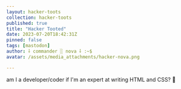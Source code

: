 ```yaml
---
layout: hacker-toots
collection: hacker-toots
published: true
title: "Hacker Tooted"
date: 2023-07-20T18:42:31Z
pinned: false
tags: [mastodon]
author: ⸸ commander ░ nova ⸸ :~$
avatar: /assets/media_attachments/hacker-nova.png

---
```


<p>am I a developer/coder if I&#39;m an expert at writing HTML and CSS? 🤔​</p>


